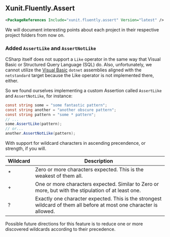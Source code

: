## Xunit.Fluently.Assert

```xml
<PackageReferences Include="xunit.fluently.assert" Version="latest" />
```

We will document interesting points about each project in their respective project folders from now on.

### Added `AssertLike` and `AssertNotLike`

CSharp itself does not support a `Like` operator in the same way that Visual Basic or Structured Query Language (SQL) do. Also, unfortunately, we cannot utilize the [Visual Basic](https://docs.microsoft.com/en-us/dotnet/api/microsoft.visualbasic.compilerservices.likeoperator) `dotnet` assemblies aligned with the `netstandard` target because the Like operator is not implemented there, either.

So we found ourselves implementing a custom Assertion called `AssertLike` and `AssertNotLike`, for instance:

```C#
const string some = "some fantastic pattern";
const string another = "another obscure pattern";
const string pattern = "some * pattern";
// ...
some.AssertLike(pattern);
// or...
another.AssertNotLike(pattern);
```

With support for wildcard characters in ascending precendence, or strength, if you will.

| Wildcard | Description |
| -------- | ----------- |
| * | Zero or more characters expected. This is the weakest of them all. |
| + | One or more characters expected. Similar to Zero or more, but with the stipulation of at least one. |
| ? | Exactly one character expected. This is the strongest wildcard of them all before at most one character is allowed. |

Possible future directions for this feature is to reduce one or more discovered wildcards according to their precedence.
